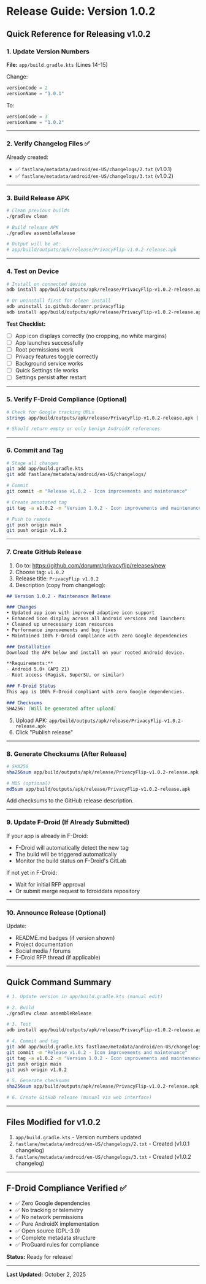 # Release Guide: Version 1.0.2

## Quick Reference for Releasing v1.0.2

### 1. Update Version Numbers

**File:** `app/build.gradle.kts` (Lines 14-15)

Change:
```kotlin
versionCode = 2
versionName = "1.0.1"
```

To:
```kotlin
versionCode = 3
versionName = "1.0.2"
```

---

### 2. Verify Changelog Files ✅

Already created:
- ✅ `fastlane/metadata/android/en-US/changelogs/2.txt` (v1.0.1)
- ✅ `fastlane/metadata/android/en-US/changelogs/3.txt` (v1.0.2)

---

### 3. Build Release APK

```bash
# Clean previous builds
./gradlew clean

# Build release APK
./gradlew assembleRelease

# Output will be at:
# app/build/outputs/apk/release/PrivacyFlip-v1.0.2-release.apk
```

---

### 4. Test on Device

```bash
# Install on connected device
adb install app/build/outputs/apk/release/PrivacyFlip-v1.0.2-release.apk

# Or uninstall first for clean install
adb uninstall io.github.dorumrr.privacyflip
adb install app/build/outputs/apk/release/PrivacyFlip-v1.0.2-release.apk
```

**Test Checklist:**
- [ ] App icon displays correctly (no cropping, no white margins)
- [ ] App launches successfully
- [ ] Root permissions work
- [ ] Privacy features toggle correctly
- [ ] Background service works
- [ ] Quick Settings tile works
- [ ] Settings persist after restart

---

### 5. Verify F-Droid Compliance (Optional)

```bash
# Check for Google tracking URLs
strings app/build/outputs/apk/release/PrivacyFlip-v1.0.2-release.apk | grep -E "(google\.com|googleapis|firebase|gms)" | head -10

# Should return empty or only benign AndroidX references
```

---

### 6. Commit and Tag

```bash
# Stage all changes
git add app/build.gradle.kts
git add fastlane/metadata/android/en-US/changelogs/

# Commit
git commit -m "Release v1.0.2 - Icon improvements and maintenance"

# Create annotated tag
git tag -a v1.0.2 -m "Version 1.0.2 - Icon improvements and maintenance"

# Push to remote
git push origin main
git push origin v1.0.2
```

---

### 7. Create GitHub Release

1. Go to: https://github.com/dorumrr/privacyflip/releases/new
2. Choose tag: `v1.0.2`
3. Release title: `PrivacyFlip v1.0.2`
4. Description (copy from changelog):

```markdown
## Version 1.0.2 - Maintenance Release

### Changes
• Updated app icon with improved adaptive icon support
• Enhanced icon display across all Android versions and launchers
• Cleaned up unnecessary icon resources
• Performance improvements and bug fixes
• Maintained 100% F-Droid compliance with zero Google dependencies

### Installation
Download the APK below and install on your rooted Android device.

**Requirements:**
- Android 5.0+ (API 21)
- Root access (Magisk, SuperSU, or similar)

### F-Droid Status
This app is 100% F-Droid compliant with zero Google dependencies.

### Checksums
SHA256: [Will be generated after upload]
```

5. Upload APK: `app/build/outputs/apk/release/PrivacyFlip-v1.0.2-release.apk`
6. Click "Publish release"

---

### 8. Generate Checksums (After Release)

```bash
# SHA256
sha256sum app/build/outputs/apk/release/PrivacyFlip-v1.0.2-release.apk

# MD5 (optional)
md5sum app/build/outputs/apk/release/PrivacyFlip-v1.0.2-release.apk
```

Add checksums to the GitHub release description.

---

### 9. Update F-Droid (If Already Submitted)

If your app is already in F-Droid:
- F-Droid will automatically detect the new tag
- The build will be triggered automatically
- Monitor the build status on F-Droid's GitLab

If not yet in F-Droid:
- Wait for initial RFP approval
- Or submit merge request to fdroiddata repository

---

### 10. Announce Release (Optional)

Update:
- README.md badges (if version shown)
- Project documentation
- Social media / forums
- F-Droid RFP thread (if applicable)

---

## Quick Command Summary

```bash
# 1. Update version in app/build.gradle.kts (manual edit)

# 2. Build
./gradlew clean assembleRelease

# 3. Test
adb install app/build/outputs/apk/release/PrivacyFlip-v1.0.2-release.apk

# 4. Commit and tag
git add app/build.gradle.kts fastlane/metadata/android/en-US/changelogs/
git commit -m "Release v1.0.2 - Icon improvements and maintenance"
git tag -a v1.0.2 -m "Version 1.0.2 - Icon improvements and maintenance"
git push origin main
git push origin v1.0.2

# 5. Generate checksums
sha256sum app/build/outputs/apk/release/PrivacyFlip-v1.0.2-release.apk

# 6. Create GitHub release (manual via web interface)
```

---

## Files Modified for v1.0.2

1. `app/build.gradle.kts` - Version numbers updated
2. `fastlane/metadata/android/en-US/changelogs/2.txt` - Created (v1.0.1 changelog)
3. `fastlane/metadata/android/en-US/changelogs/3.txt` - Created (v1.0.2 changelog)

---

## F-Droid Compliance Verified ✅

- ✅ Zero Google dependencies
- ✅ No tracking or telemetry
- ✅ No network permissions
- ✅ Pure AndroidX implementation
- ✅ Open source (GPL-3.0)
- ✅ Complete metadata structure
- ✅ ProGuard rules for compliance

**Status:** Ready for release!

---

**Last Updated:** October 2, 2025

